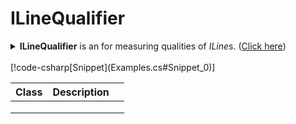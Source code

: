 ﻿# ILineQualifier
<details>
  <summary><b>ILineQualifier</b> is an for measuring qualities of <i>ILine</i>s. (<u>Click here</u>)</summary>
[!code-csharp[Snippet](../../Lexical.Localization.Abstractions/Line/ILineQualifier.cs#doc)]
</details>

<br />
[!code-csharp[Snippet](Examples.cs#Snippet_0)]

| Class | Description |  |
|:-------|:-------|:--------|
|  |  |   |
|  |  |   |
|  |  |   |

